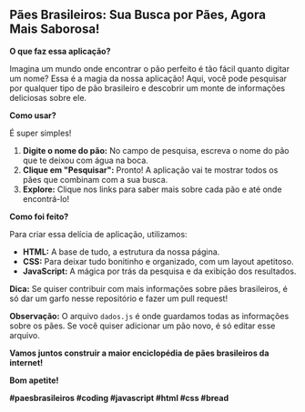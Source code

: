 ## Pães Brasileiros: Sua Busca por Pães, Agora Mais Saborosa!

**O que faz essa aplicação?**

Imagina um mundo onde encontrar o pão perfeito é tão fácil quanto digitar um nome? Essa é a magia da nossa aplicação! Aqui, você pode pesquisar por qualquer tipo de pão brasileiro e descobrir um monte de informações deliciosas sobre ele. 

**Como usar?**

É super simples! 
1. **Digite o nome do pão:** No campo de pesquisa, escreva o nome do pão que te deixou com água na boca. 
2. **Clique em "Pesquisar":** Pronto! A aplicação vai te mostrar todos os pães que combinam com a sua busca. 
3. **Explore:** Clique nos links para saber mais sobre cada pão e até onde encontrá-lo!

**Como foi feito?**

Para criar essa delícia de aplicação, utilizamos:
* **HTML:** A base de tudo, a estrutura da nossa página.
* **CSS:** Para deixar tudo bonitinho e organizado, com um layout apetitoso.
* **JavaScript:** A mágica por trás da pesquisa e da exibição dos resultados.

**Dica:** Se quiser contribuir com mais informações sobre pães brasileiros, é só dar um garfo nesse repositório e fazer um pull request! 

**Observação:** O arquivo `dados.js` é onde guardamos todas as informações sobre os pães. Se você quiser adicionar um pão novo, é só editar esse arquivo. 

**Vamos juntos construir a maior enciclopédia de pães brasileiros da internet!** 

**Bom apetite!** 

**#paesbrasileiros #coding #javascript #html #css #bread**
